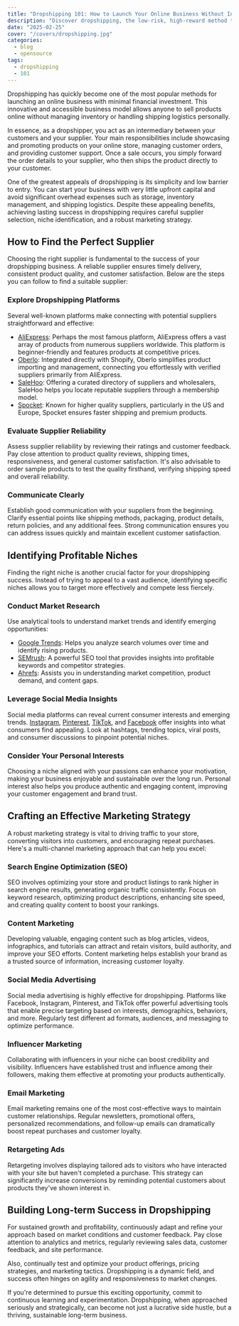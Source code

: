 ```yaml
---
title: "Dropshipping 101: How to Launch Your Online Business Without Inventory"
description: "Discover dropshipping, the low-risk, high-reward method to start your online business without managing inventory or shipping"
date: "2025-02-25"
cover: "/covers/dropshipping.jpg"
categories:
  - blog
  - opensource
tags:
  - dropshipping
  - 101
---
```


Dropshipping has quickly become one of the most popular methods for launching an online business with minimal financial investment. This innovative and accessible business model allows anyone to sell products online without managing inventory or handling shipping logistics personally.

In essence, as a dropshipper, you act as an intermediary between your customers and your supplier. Your main responsibilities include showcasing and promoting products on your online store, managing customer orders, and providing customer support. Once a sale occurs, you simply forward the order details to your supplier, who then ships the product directly to your customer.

One of the greatest appeals of dropshipping is its simplicity and low barrier to entry. You can start your business with very little upfront capital and avoid significant overhead expenses such as storage, inventory management, and shipping logistics. Despite these appealing benefits, achieving lasting success in dropshipping requires careful supplier selection, niche identification, and a robust marketing strategy.

## How to Find the Perfect Supplier

Choosing the right supplier is fundamental to the success of your dropshipping business. A reliable supplier ensures timely delivery, consistent product quality, and customer satisfaction. Below are the steps you can follow to find a suitable supplier:

### Explore Dropshipping Platforms

Several well-known platforms make connecting with potential suppliers straightforward and effective:

- [AliExpress](https://www.aliexpress.com): Perhaps the most famous platform, AliExpress offers a vast array of products from numerous suppliers worldwide. This platform is beginner-friendly and features products at competitive prices.
- [Oberlo](https://www.oberlo.com): Integrated directly with Shopify, Oberlo simplifies product importing and management, connecting you effortlessly with verified suppliers primarily from AliExpress.
- [SaleHoo](https://www.salehoo.com): Offering a curated directory of suppliers and wholesalers, SaleHoo helps you locate reputable suppliers through a membership model.
- [Spocket](https://www.spocket.co): Known for higher quality suppliers, particularly in the US and Europe, Spocket ensures faster shipping and premium products.

### Evaluate Supplier Reliability

Assess supplier reliability by reviewing their ratings and customer feedback. Pay close attention to product quality reviews, shipping times, responsiveness, and general customer satisfaction. It's also advisable to order sample products to test the quality firsthand, verifying shipping speed and overall reliability.

### Communicate Clearly

Establish good communication with your suppliers from the beginning. Clarify essential points like shipping methods, packaging, product details, return policies, and any additional fees. Strong communication ensures you can address issues quickly and maintain excellent customer satisfaction.

## Identifying Profitable Niches

Finding the right niche is another crucial factor for your dropshipping success. Instead of trying to appeal to a vast audience, identifying specific niches allows you to target more effectively and compete less fiercely.

### Conduct Market Research

Use analytical tools to understand market trends and identify emerging opportunities:

- [Google Trends](https://trends.google.com): Helps you analyze search volumes over time and identify rising products.
- [SEMrush](https://www.semrush.com): A powerful SEO tool that provides insights into profitable keywords and competitor strategies.
- [Ahrefs](https://ahrefs.com): Assists you in understanding market competition, product demand, and content gaps.

### Leverage Social Media Insights

Social media platforms can reveal current consumer interests and emerging trends. [Instagram](https://www.instagram.com), [Pinterest](https://www.pinterest.com), [TikTok](https://www.tiktok.com), and [Facebook](https://www.facebook.com) offer insights into what consumers find appealing. Look at hashtags, trending topics, viral posts, and consumer discussions to pinpoint potential niches.

### Consider Your Personal Interests

Choosing a niche aligned with your passions can enhance your motivation, making your business enjoyable and sustainable over the long run. Personal interest also helps you produce authentic and engaging content, improving your customer engagement and brand trust.

## Crafting an Effective Marketing Strategy

A robust marketing strategy is vital to driving traffic to your store, converting visitors into customers, and encouraging repeat purchases. Here's a multi-channel marketing approach that can help you excel:

### Search Engine Optimization (SEO)

SEO involves optimizing your store and product listings to rank higher in search engine results, generating organic traffic consistently. Focus on keyword research, optimizing product descriptions, enhancing site speed, and creating quality content to boost your rankings.

### Content Marketing

Developing valuable, engaging content such as blog articles, videos, infographics, and tutorials can attract and retain visitors, build authority, and improve your SEO efforts. Content marketing helps establish your brand as a trusted source of information, increasing customer loyalty.

### Social Media Advertising

Social media advertising is highly effective for dropshipping. Platforms like Facebook, Instagram, Pinterest, and TikTok offer powerful advertising tools that enable precise targeting based on interests, demographics, behaviors, and more. Regularly test different ad formats, audiences, and messaging to optimize performance.

### Influencer Marketing

Collaborating with influencers in your niche can boost credibility and visibility. Influencers have established trust and influence among their followers, making them effective at promoting your products authentically.

### Email Marketing

Email marketing remains one of the most cost-effective ways to maintain customer relationships. Regular newsletters, promotional offers, personalized recommendations, and follow-up emails can dramatically boost repeat purchases and customer loyalty.

### Retargeting Ads

Retargeting involves displaying tailored ads to visitors who have interacted with your site but haven't completed a purchase. This strategy can significantly increase conversions by reminding potential customers about products they've shown interest in.

## Building Long-term Success in Dropshipping

For sustained growth and profitability, continuously adapt and refine your approach based on market conditions and customer feedback. Pay close attention to analytics and metrics, regularly reviewing sales data, customer feedback, and site performance.

Also, continually test and optimize your product offerings, pricing strategies, and marketing tactics. Dropshipping is a dynamic field, and success often hinges on agility and responsiveness to market changes.

If you're determined to pursue this exciting opportunity, commit to continuous learning and experimentation. Dropshipping, when approached seriously and strategically, can become not just a lucrative side hustle, but a thriving, sustainable long-term business.